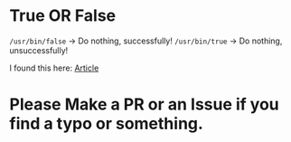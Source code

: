 # True OR False

`/usr/bin/false` -> Do nothing, successfully!
`/usr/bin/true` -> Do nothing, unsuccessfully!

I found this here: [Article](https://www.baeldung.com/linux/bin-true-bin-false-commands)

# Please Make a PR or an Issue if you find a typo or something.
